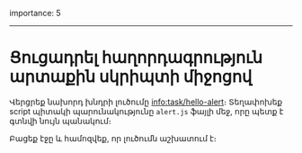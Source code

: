 importance: 5

---

# Ցուցադրել հաղորդագրություն արտաքին սկրիպտի միջոցով

Վերցրեք նախորդ խնդրի լուծումը <info:task/hello-alert>։ Տեղափոխեք script պիտակի պարունակությունը `alert.js` ֆայլի մեջ, որը պետք է գտնվի նույն պանակում։

Բացեք էջը և համոզվեք, որ լուծումն աշխատում է։
